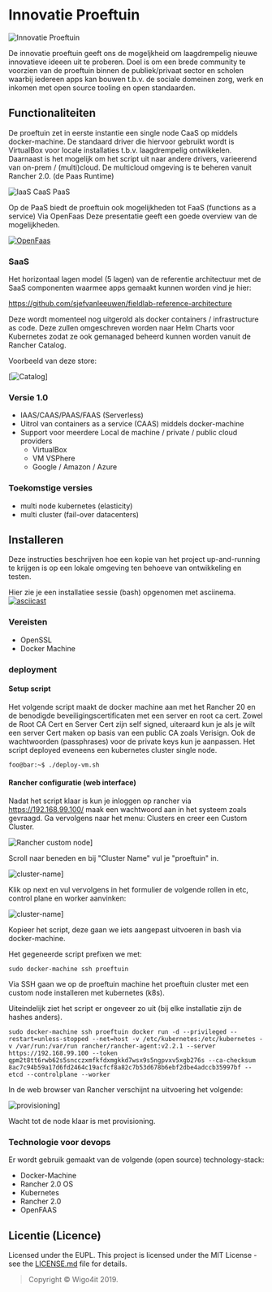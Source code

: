 # Innovatie Proeftuin

![Innovatie Proeftuin](./images/proeftuin.png "proeftuin")

De innovatie proeftuin geeft ons de mogeljkheid om laagdrempelig nieuwe innovatieve ideeen uit te proberen.
Doel is om een brede community te voorzien van de proeftuin binnen de publiek/privaat sector en scholen waarbij iedereen apps kan bouwen t.b.v. de sociale domeinen zorg, werk en inkomen met open source tooling en open standaarden.

## Functionaliteiten

De proeftuin zet in eerste instantie een single node CaaS op middels docker-machine. De standaard driver die hiervoor gebruikt wordt is VirtualBox voor locale installaties t.b.v. laagdrempelig ontwikkelen. Daarnaast is het mogelijk om het script uit naar andere drivers, varieerend van on-prem / (multi)cloud. De multicloud omgeving is te beheren vanuit Rancher 2.0. (de Paas Runtime)

![IaaS CaaS PaaS](./images/iaas-caas-paas.png "Iaas Caas Paas")

Op de PaaS biedt de proeftuin ook mogelijkheden tot FaaS (functions as a service) Via OpenFaas
Deze presentatie geeft een goede overview van de mogelijkheden.

[![OpenFaas](./images/openfaas-video.png "OpenFaaS")](https://www.youtube.com/watch?v=yOpYYYRuDQ0)

### SaaS

Het horizontaal lagen model (5 lagen) van de referentie architectuur met de SaaS componenten waarmee apps gemaakt kunnen worden vind je hier:

https://github.com/sjefvanleeuwen/fieldlab-reference-architecture

Deze wordt momenteel nog uitgerold als docker containers / infrastructure as code. Deze zullen omgeschreven worden naar Helm Charts voor Kubernetes zodat ze ook gemanaged beheerd kunnen worden vanuit de Rancher Catalog.

Voorbeeld van deze store:

[![Catalog](./images/catalog.png "Catalog")]

### Versie 1.0
- IAAS/CAAS/PAAS/FAAS (Serverless)
- Uitrol van containers as a service (CAAS) middels docker-machine
- Support voor meerdere Local de machine / private / public cloud providers
    - VirtualBox
    - VM VSPhere
    - Google / Amazon / Azure

### Toekomstige versies
- multi node kubernetes (elasticity)
- multi cluster (fail-over datacenters)

## Installeren

Deze instructies beschrijven hoe een kopie van het project up-and-running te krijgen is op een lokale omgeving ten behoeve van ontwikkeling en testen.

Hier zie je een installatiee sessie (bash) opgenomen met asciinema. 
[![asciicast](https://asciinema.org/a/ejLFhoTOt0imT9i8O5Xhsa9z2.png)](https://asciinema.org/a/ejLFhoTOt0imT9i8O5Xhsa9z2)

### Vereisten

- OpenSSL
- Docker Machine

### deployment

#### Setup script

Het volgende script maakt de docker machine aan met het Rancher 20 en de benodigde beveiligingscertificaten met een server en root ca cert.
Zowel de Root CA Cert en Server Cert zijn self signed, uiteraard kun je als je wilt een server Cert maken op basis van een public CA zoals Verisign. Ook de wachtwoorden (passphrases) voor de private keys kun je aanpassen. Het script deployed eveneens een kubernetes cluster single node.

```console
foo@bar:~$ ./deploy-vm.sh
```

#### Rancher configuratie (web interface)

Nadat het script klaar is kun je inloggen op rancher via https://192.168.99.100/ maak een wachtwoord aan in het systeem zoals gevraagd. Ga vervolgens naar het menu: Clusters en creer een Custom Cluster.

![Rancher custom node](./images/custom-node.png)]

Scroll naar beneden en bij "Cluster Name" vul je "proeftuin" in.

![cluster-name](./images/cluster-name.png)]

Klik op next en vul vervolgens in het formulier de volgende rollen in etc, control plane en worker aanvinken:

![cluster-name](./images/node-options.png)]

Kopieer het script, deze gaan we iets aangepast uitvoeren in bash via docker-machine.

Het gegeneerde script prefixen we met:

```console
sudo docker-machine ssh proeftuin
```

Via SSH gaan we op de proeftuin machine het proeftuin cluster met een custom node installeren met kubernetes (k8s).

Uiteindelijk ziet het script er ongeveer zo uit (bij elke installatie zijn de hashes anders).

```console
sudo docker-machine ssh proeftuin docker run -d --privileged --restart=unless-stopped --net=host -v /etc/kubernetes:/etc/kubernetes -v /var/run:/var/run rancher/rancher-agent:v2.2.1 --server https://192.168.99.100 --token qpm2t8tt6rwb62s5sncczxmfkfdxmgkkd7wsx9s5ngpvxv5xgb276s --ca-checksum 8ac7c94b59a17d6fd2464c19acfcf8a82c7b53d678b6ebf2dbe4adccb35997bf --etcd --controlplane --worker
```

In de web browser van Rancher verschijnt na uitvoering het volgende:

![provisioning](./images/provisioning.png)]

Wacht tot de node klaar is met provisioning.

### Technologie voor devops

Er wordt gebruik gemaakt van de volgende (open source) technology-stack:

- Docker-Machine
- Rancher 2.0 OS
- Kubernetes
- Rancher 2.0
- OpenFAAS

## Licentie (Licence)

Licensed under the EUPL. This project is licensed under the MIT License - see the [LICENSE.md](◄LICENSE.md) file for details.
> Copyright © Wigo4it 2019.
